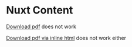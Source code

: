 # Nuxt Content

[Download pdf](/dummy.pdf) does not work

<a href="/dummy.pdf" download>Download pdf via inline html</a> does not work either
